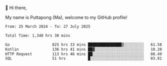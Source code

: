 👋 Hi there,

My name is Puttapong (Ma), welcome to my GitHub profile!

<!--START_SECTION:waka-->

```txt
From: 25 March 2024 - To: 27 July 2025

Total Time: 1,340 hrs 30 mins

Go                   825 hrs 33 mins ███████████████▒░░░░░░░░░   61.58 %
Kotlin               136 hrs 41 mins ██▓░░░░░░░░░░░░░░░░░░░░░░   10.20 %
HTTP Request         113 hrs 46 mins ██░░░░░░░░░░░░░░░░░░░░░░░   08.49 %
SQL                  51 hrs          █░░░░░░░░░░░░░░░░░░░░░░░░   03.81 %
```

<!--END_SECTION:waka-->

